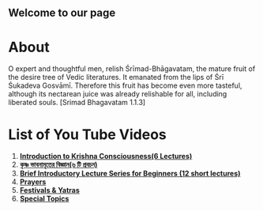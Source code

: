 ## Welcome to our page

# **About**

O expert and thoughtful men, relish Śrīmad-Bhāgavatam, the mature fruit of the desire tree of Vedic literatures. It emanated from the lips of Śrī Śukadeva Gosvāmī. Therefore this fruit has become even more tasteful, although its nectarean juice was already relishable for all, including liberated souls. [Srimad Bhagavatam 1.1.3]

# **List of You Tube Videos**

1. **[Introduction to Krishna Consciousness(6 Lectures)](https://nigamakalpataru.github.io/English_Lecures)**
2. **[কৃষ্ণ ভাবনামৃতের বিজ্ঞান(৬ টি প্রবচন)](https://nigamakalpataru.github.io/Bengali_Lectures)**
3. **[Brief Introductory Lecture Series for Beginners (12 short lectures)](https://nigamakalpataru.github.io/Begineer_Lectures)**
4. **[Prayers](https://nigamakalpataru.github.io/Stutis)**
5. **[Festivals & Yatras](https://nigamakalpataru.github.io/Others)**
6. **[Special Topics](https://nigamakalpataru.github.io/Special_topics)**
